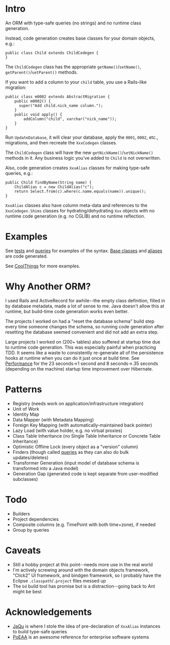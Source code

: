 
Intro
=====

An ORM with type-safe queries (no strings) and no runtime class generation.

Instead, code generation creates base classes for your domain objects, e.g.:

    public class Child extends ChildCodegen {
    }

The `ChildCodegen` class has the appropriate `getName()`/`setName()`, `getParent()`/`setParent()` methods.

If you want to add a column to your `child` table, you use a Rails-like migration:

    public class m0002 extends AbstractMigration {
        public m0002() {
          super("Add child.nick_name column.");
        }
        public void apply() {
            addColumn("child", varchar("nick_name"));
        }
    }

Run `UpdateDatabase`, it will clear your database, apply the `0001`, `0002`, etc., migrations, and then recreate the `XxxCodegen` classes.

The `ChildCodegen` class will have the new `getNickName()`/`setNickName()` methods in it. Any business logic you've added to `Child` is not overwritten.

Also, code generation creates `XxxAlias` classes for making type-safe queries, e.g.:

    public Child findByName(String name) {
        ChildAlias c = new ChildAlias("c");
        return Select.from(c).where(c.name.equals(name)).unique();
    }

`XxxAlias` classes also have column meta-data and references to the `XxxCodegen.Shims` classes for hydrating/dehydrating `Xxx` objects with no runtime code generation (e.g. no CGLIB) and no runtime reflection.

Examples
========

See [tests][1] and [queries][2] for examples of the syntax. [Base classes][3] and [aliases][4] are code generated.

See [CoolThings][7] for more examples.

[1]: master/Features/tests/features/domain/ChildTest.java
[2]: master/Features/src/main/features/domain/queries/ChildQueries.java
[3]: master/Features/src/codegen/features/domain/ChildCodegen.java
[4]: master/Features/src/codegen/features/domain/ChildAlias.java
[7]: master/Documentation/CoolThings.md

Why Another ORM?
================

I used Rails and ActiveRecord for awhile--the empty class definition, filled in by database metadata, made a lot of sense to me. Java doesn't allow this at runtime, but build-time code generation works even better.

The projects I worked on had a "reset the database schema" build step every time someone changes the schema, so running code generation after resetting the database seemed convenient and did not add an extra step.

Large projects I worked on (200+ tables) also suffered at startup time due to runtime code generation. This was especially painful when practicing TDD. It seems like a waste to consistently re-generate all of the persistence hooks at runtime when you can do it just once at build time. See [Performance][8] for the 23 seconds->1 second and 8 seconds->.35 seconds (depending on the machine) startup time improvement over Hibernate.

[8]: master/Documentation/Performance.md

Patterns
========

* Registry (needs work on application/infrastructure integration)
* Unit of Work
* Identity Map
* Data Mapper (with Metadata Mapping)
* Foreign Key Mapping (with automatically-maintained back pointer)
* Lazy Load (with value holder, e.g. no virtual proxies)
* Class Table Inheritance (no Single Table Inheritance or Concrete Table Inheritance)
* Optimistic Offline Lock (every object as a "version" column)
* Finders (though called [queries][2] as they can also do bulk updates/deletes)
* Transformer Generation (input model of database schema is transformed into a Java model)
* Generation Gap (generated code is kept separate from user-modified subclasses)

Todo
====

* Builders
* Project dependencies
* Composite columns (e.g. TimePoint with both time+zone), if needed
* Group by queries

Caveats
=======

* Still a hobby project at this point--needs more use in the real world
* I'm actively screwing around with the domain objects framework, "Click2" UI framework, and bindgen framework, so I probably have the Eclipse `.classpath`/`.project` files messed up
* The `bd` build tool has promise but is a distraction--going back to Ant might be best

Acknowledgements
================

* [JaQu][5] is where I stole the idea of pre-declaration of `XxxAlias` instances to build type-safe queries
* [PoEAA][6] is an awesome reference for enterprise software systems

[5]: http://h2database.com/html/jaqu.html
[6]: http://martinfowler.com/books.html#eaa

